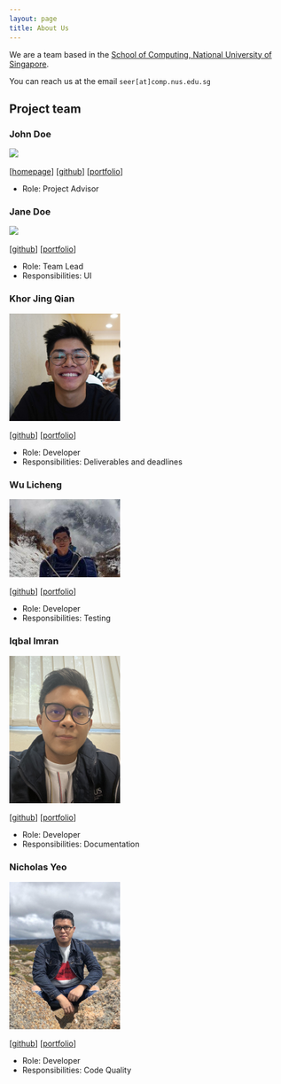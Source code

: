 ```yaml
---
layout: page
title: About Us
---
```


We are a team based in the [School of Computing, National University of Singapore](http://www.comp.nus.edu.sg).

You can reach us at the email `seer[at]comp.nus.edu.sg`

## Project team

### John Doe

<img src="images/johndoe.png" width="200px">

[[homepage](http://www.comp.nus.edu.sg/~damithch)]
[[github](https://github.com/johndoe)]
[[portfolio](team/johndoe.md)]

* Role: Project Advisor

### Jane Doe

<img src="images/johndoe.png" width="200px">

[[github](http://github.com/johndoe)]
[[portfolio](team/johndoe.md)]

* Role: Team Lead
* Responsibilities: UI

### Khor Jing Qian

<img src="images/khor-jingqian.png" width="200px">

[[github](http://github.com/khor-jingqian)] [[portfolio](team/khor-jingqian.md)]

* Role: Developer
* Responsibilities: Deliverables and deadlines

### Wu Licheng

<img src="images/licheng-wu.png" width="200px">

[[github](https://github.com/Licheng-Wu)]
[[portfolio](team/wu-licheng.md)]

* Role: Developer
* Responsibilities: Testing

### Iqbal Imran

<img src="images/iqbxl.png" width="200px">

[[github](http://github.com/iqbxl)]
[[portfolio](team/iqbxl.md)]

* Role: Developer
* Responsibilities: Documentation

### Nicholas Yeo

<img src="images/nicholasyeo.png" width="200px">

[[github](http://github.com/nicholasyeo)]
[[portfolio](team/nicholasyeo.md)]

* Role: Developer
* Responsibilities: Code Quality
